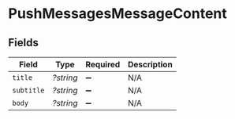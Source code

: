 # PushMessagesMessageContent


## Fields

| Field              | Type               | Required           | Description        |
| ------------------ | ------------------ | ------------------ | ------------------ |
| `title`            | *?string*          | :heavy_minus_sign: | N/A                |
| `subtitle`         | *?string*          | :heavy_minus_sign: | N/A                |
| `body`             | *?string*          | :heavy_minus_sign: | N/A                |